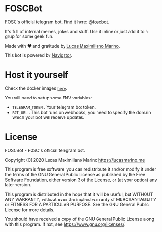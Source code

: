 # FOSCBot

[FOSC](https://fosc.space!)'s official telegram bot. Find it here: [@foscbot](https://t.me/foscbot).

It's full of internal memes, jokes and stuff. Use it inline or just add it to a grup for some geek fun.

Made with ❤️ and gratitude by [Lucas Maximiliano Marino](https://lucasmarino.me).

This bot is powered by [Navigator](https://github.com/navigatorframework/navigator).

# Host it yourself

Check the docker images [`here`](https://hub.docker.com/r/elementh/foscbot).

You will need to setup some ENV variables:

- `TELEGRAM_TOKEN` . Your telegram bot token.
- `BOT_URL` . This bot runs on webhooks, you need to specify the domain which your bot will receive updates.

# License
FOSCBot - FOSC's official telegram bot.

Copyright (C) 2020  Lucas Maximiliano Marino <https://lucasmarino.me>

This program is free software: you can redistribute it and/or modify
it under the terms of the GNU General Public License as published by
the Free Software Foundation, either version 3 of the License, or
(at your option) any later version.

This program is distributed in the hope that it will be useful,
but WITHOUT ANY WARRANTY; without even the implied warranty of
MERCHANTABILITY or FITNESS FOR A PARTICULAR PURPOSE.  See the
GNU General Public License for more details.

You should have received a copy of the GNU General Public License
along with this program.  If not, see <https://www.gnu.org/licenses/>.